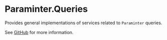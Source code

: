 # Paraminter.Queries

Provides general implementations of services related to `Paraminter` queries.

See [GitHub](https://github.com/Paraminter/Paraminter.Queries) for more information.